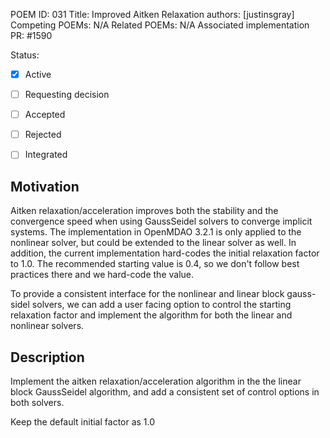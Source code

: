 POEM ID: 031
Title: Improved Aitken Relaxation
authors: [justinsgray]
Competing POEMs: N/A
Related POEMs: N/A
Associated implementation PR: #1590

Status:

- [x] Active  
- [ ] Requesting decision  
- [ ] Accepted  
- [ ] Rejected  
- [ ] Integrated  



Motivation
----------
Aitken relaxation/acceleration improves both the stability and the convergence speed when using GaussSeidel solvers to converge implicit systems. 
The implementation in OpenMDAO 3.2.1 is only applied to the nonlinear solver, but could be extended to the linear solver as well. 
In addition, the current implementation hard-codes the initial relaxation factor to 1.0. 
The recommended starting value is 0.4, so we don't follow best practices there and we hard-code the value. 

To provide a consistent interface for the nonlinear and linear block gauss-sidel solvers, we can add a user facing option to control the starting relaxation factor and implement the algorithm for both the linear and nonlinear solvers. 

Description
-----------

Implement the aitken relaxation/acceleration algorithm in the the linear block GaussSeidel algorithm, and add a consistent set of control options in both solvers. 

Keep the default initial factor as 1.0 






